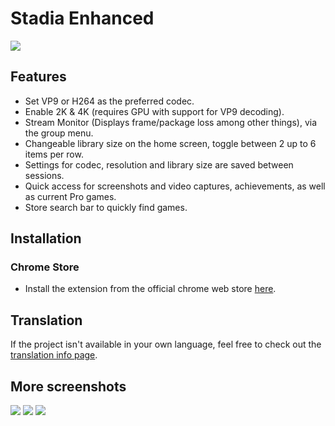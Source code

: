 # Stadia Enhanced

![](https://preview.redd.it/bpji6yau3jq51.png?width=1280&format=png&auto=webp&s=25b00a2e868a6a81c5fa7e1c3e06ab48c1a2eb07)

## Features

* Set VP9 or H264 as the preferred codec.
* Enable 2K & 4K (requires GPU with support for VP9 decoding).
* Stream Monitor (Displays frame/package loss among other things), via the group menu.
* Changeable library size on the home screen, toggle between 2 up to 6 items per row.
* Settings for codec, resolution and library size are saved between sessions.
* Quick access for screenshots and video captures, achievements, as well as current Pro games.
* Store search bar to quickly find games.

## Installation

### Chrome Store

* Install the extension from the official chrome web store [here](https://chrome.google.com/webstore/detail/stadia-enhanced/ldeakaihfnkjmelifgmbmjlphdfncbfg).

## Translation
If the project isn't available in your own language, feel free to check out the [translation info page](https://github.com/ChristopherKlay/StadiaEnhanced/blob/master/translations.md).

## More screenshots

![](https://preview.redd.it/ht18tjfk5jq51.png?width=1280&format=png&auto=webp&s=9c6911a75a6152b8ac7ecc13d5c1beceecff1ce4)
![](https://preview.redd.it/z8gwcs2l5jq51.png?width=1280&format=png&auto=webp&s=e37485f0a7ae7d811aeb9f0c535717dcb5206742)
![](https://preview.redd.it/c77sb16m5jq51.png?width=1280&format=png&auto=webp&s=384ddd8192a083139b509096aa7aeb0a4c322c67)
